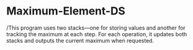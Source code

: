 # Maximum-Element-DS

/This program uses two stacks—one for storing values and another for tracking the maximum at each step. For each operation, it updates both stacks and outputs the current maximum when requested.
